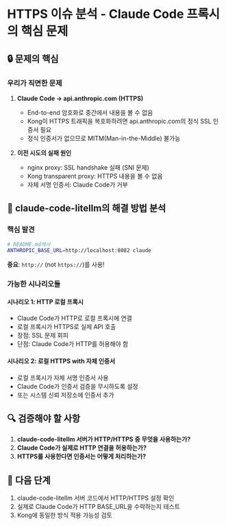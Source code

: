 # HTTPS 이슈 분석 - Claude Code 프록시의 핵심 문제

## 🔒 문제의 핵심

### 우리가 직면한 문제
1. **Claude Code → api.anthropic.com (HTTPS)**
   - End-to-end 암호화로 중간에서 내용을 볼 수 없음
   - Kong이 HTTPS 트래픽을 복호화하려면 api.anthropic.com의 정식 SSL 인증서 필요
   - 정식 인증서가 없으므로 MITM(Man-in-the-Middle) 불가능

2. **이전 시도의 실패 원인**
   - nginx proxy: SSL handshake 실패 (SNI 문제)
   - Kong transparent proxy: HTTPS 내용을 볼 수 없음
   - 자체 서명 인증서: Claude Code가 거부

## 🎯 claude-code-litellm의 해결 방법 분석

### 핵심 발견
```bash
# README.md에서
ANTHROPIC_BASE_URL=http://localhost:8082 claude
```

**중요**: `http://` (not `https://`)를 사용!

### 가능한 시나리오들

#### 시나리오 1: HTTP 로컬 프록시
- Claude Code가 HTTP로 로컬 프록시에 연결
- 로컬 프록시가 HTTPS로 실제 API 호출
- 장점: SSL 문제 회피
- 단점: Claude Code가 HTTP를 허용해야 함

#### 시나리오 2: 로컬 HTTPS with 자체 인증서
- 로컬 프록시가 자체 서명 인증서 사용
- Claude Code가 인증서 검증을 무시하도록 설정
- 또는 시스템 신뢰 저장소에 인증서 추가

## 🔍 검증해야 할 사항

1. **claude-code-litellm 서버가 HTTP/HTTPS 중 무엇을 사용하는가?**
2. **Claude Code가 실제로 HTTP 연결을 허용하는가?**
3. **HTTPS를 사용한다면 인증서는 어떻게 처리하는가?**

## 🚀 다음 단계

1. claude-code-litellm 서버 코드에서 HTTP/HTTPS 설정 확인
2. 실제로 Claude Code가 HTTP BASE_URL을 수락하는지 테스트
3. Kong에 동일한 방식 적용 가능성 검토